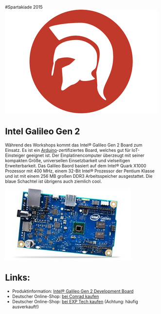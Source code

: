#Spartakiade 2015
![Logo](images/spartakiade-logo.png)

# Intel Galileo Gen 2

Während des Workshops kommt das Intel® Galileo Gen 2 Board zum Einsatz. Es ist ein [Arduino](http://en.wikipedia.org/wiki/Arduino)-zertifiziertes Board, welches gut für IoT-Einsteiger geeignet ist. Der Einplatinencomputer überzeugt mit seiner kompakten Größe, universellen Einsetzbarkeit und vielseitigen Erweiterbarkeit. Das Galileo Baord basiert auf dem Intel® Quark X1000 Prozessor mit 400 MHz, einem 32-Bit Intel® Prozessor der Pentium Klasse und ist mit einem 256 MB großen DDR3 Arbeitsspeicher ausgestattet. Die blaue Schachtel ist übrigens auch ziemlich cool.

![Galileo Board](images/galileo_gen_2_board.jpg)

# Links:

* Produktinformation: [Intel® Galileo Gen 2 Development Board](http://www.intel.com/content/www/us/en/do-it-yourself/galileo-maker-quark-board.html)
* Deutscher Online-Shop: [bei Conrad kaufen](http://www.conrad.de/ce/de/product/1234343/Intel-Galileo-Gen-2-256-MB)
* Deutscher Online-Shop: [bei EXP Tech kaufen](http://www.exp-tech.de/intel-galileo-gen2) (Achtung: häufig ausverkauft!)